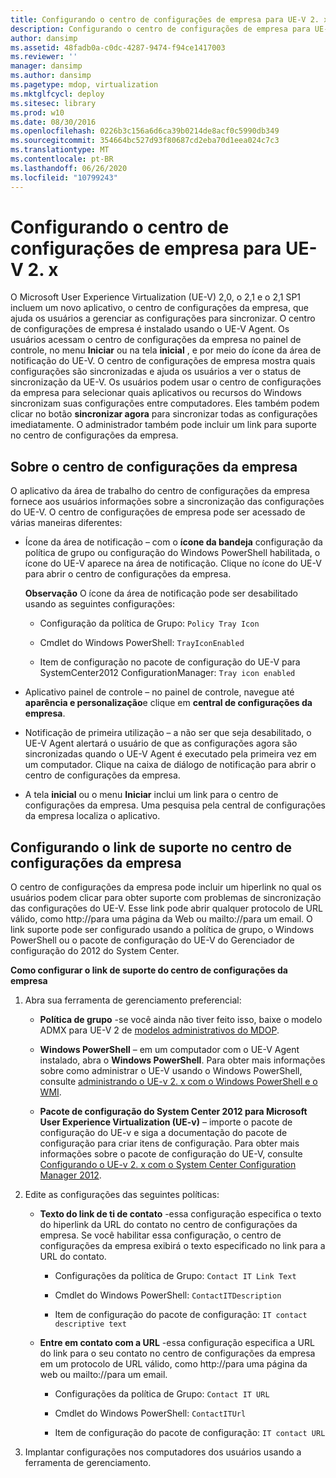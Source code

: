 ```yaml
---
title: Configurando o centro de configurações de empresa para UE-V 2. x
description: Configurando o centro de configurações de empresa para UE-V 2. x
author: dansimp
ms.assetid: 48fadb0a-c0dc-4287-9474-f94ce1417003
ms.reviewer: ''
manager: dansimp
ms.author: dansimp
ms.pagetype: mdop, virtualization
ms.mktglfcycl: deploy
ms.sitesec: library
ms.prod: w10
ms.date: 08/30/2016
ms.openlocfilehash: 0226b3c156a6d6ca39b0214de8acf0c5990db349
ms.sourcegitcommit: 354664bc527d93f80687cd2eba70d1eea024c7c3
ms.translationtype: MT
ms.contentlocale: pt-BR
ms.lasthandoff: 06/26/2020
ms.locfileid: "10799243"
---
```

# Configurando o centro de configurações de empresa para UE-V 2. x


O Microsoft User Experience Virtualization (UE-V) 2,0, o 2,1 e o 2,1 SP1 incluem um novo aplicativo, o centro de configurações da empresa, que ajuda os usuários a gerenciar as configurações para sincronizar. O centro de configurações de empresa é instalado usando o UE-V Agent. Os usuários acessam o centro de configurações da empresa no painel de controle, no menu **Iniciar** ou na tela **inicial** , e por meio do ícone da área de notificação do UE-V. O centro de configurações de empresa mostra quais configurações são sincronizadas e ajuda os usuários a ver o status de sincronização da UE-V. Os usuários podem usar o centro de configurações da empresa para selecionar quais aplicativos ou recursos do Windows sincronizam suas configurações entre computadores. Eles também podem clicar no botão **sincronizar agora** para sincronizar todas as configurações imediatamente. O administrador também pode incluir um link para suporte no centro de configurações da empresa.

## Sobre o centro de configurações da empresa


O aplicativo da área de trabalho do centro de configurações da empresa fornece aos usuários informações sobre a sincronização das configurações do UE-V. O centro de configurações de empresa pode ser acessado de várias maneiras diferentes:

-   Ícone da área de notificação – com o **ícone da bandeja** configuração da política de grupo ou configuração do Windows PowerShell habilitada, o ícone do UE-V aparece na área de notificação. Clique no ícone do UE-V para abrir o centro de configurações da empresa.

    **Observação**  O ícone da área de notificação pode ser desabilitado usando as seguintes configurações:

    -   Configuração da política de Grupo: `Policy Tray Icon`

    -   Cmdlet do Windows PowerShell: `TrayIconEnabled`

    -   Item de configuração no pacote de configuração do UE-V para SystemCenter2012 ConfigurationManager: `Tray icon enabled`

     

-   Aplicativo painel de controle – no painel de controle, navegue até **aparência e personalização**e clique em **central de configurações da empresa**.

-   Notificação de primeira utilização – a não ser que seja desabilitado, o UE-V Agent alertará o usuário de que as configurações agora são sincronizadas quando o UE-V Agent é executado pela primeira vez em um computador. Clique na caixa de diálogo de notificação para abrir o centro de configurações da empresa.

-   A tela **inicial** ou o menu **Iniciar** inclui um link para o centro de configurações da empresa. Uma pesquisa pela central de configurações da empresa localiza o aplicativo.

## Configurando o link de suporte no centro de configurações da empresa


O centro de configurações da empresa pode incluir um hiperlink no qual os usuários podem clicar para obter suporte com problemas de sincronização das configurações do UE-V. Esse link pode abrir qualquer protocolo de URL válido, como http://para uma página da Web ou mailto://para um email. O link suporte pode ser configurado usando a política de grupo, o Windows PowerShell ou o pacote de configuração do UE-V do Gerenciador de configuração do 2012 do System Center.

**Como configurar o link de suporte do centro de configurações da empresa**

1.  Abra sua ferramenta de gerenciamento preferencial:

    -   **Política de grupo** -se você ainda não tiver feito isso, baixe o modelo ADMX para UE-V 2 de [modelos administrativos do MDOP](https://go.microsoft.com/fwlink/p/?LinkId=393941).

    -   **Windows PowerShell** – em um computador com o UE-V Agent instalado, abra o **Windows PowerShell**. Para obter mais informações sobre como administrar o UE-V usando o Windows PowerShell, consulte [administrando o UE-v 2. x com o Windows PowerShell e o WMI](administering-ue-v-2x-with-windows-powershell-and-wmi-both-uevv2.md).

    -   **Pacote de configuração do System Center 2012 para Microsoft User Experience Virtualization (UE-v)** – importe o pacote de configuração do UE-v e siga a documentação do pacote de configuração para criar itens de configuração. Para obter mais informações sobre o pacote de configuração do UE-V, consulte [Configurando o UE-v 2. x com o System Center Configuration Manager 2012](configuring-ue-v-2x-with-system-center-configuration-manager-2012-both-uevv2.md).

2.  Edite as configurações das seguintes políticas:

    -   **Texto do link de ti de contato** -essa configuração especifica o texto do hiperlink da URL do contato no centro de configurações da empresa. Se você habilitar essa configuração, o centro de configurações da empresa exibirá o texto especificado no link para a URL do contato.

        -   Configurações da política de Grupo: `Contact IT Link Text`

        -   Cmdlet do Windows PowerShell: `ContactITDescription`

        -   Item de configuração do pacote de configuração: `IT contact descriptive text`

    -   **Entre em contato com a URL** -essa configuração especifica a URL do link para o seu contato no centro de configurações da empresa em um protocolo de URL válido, como http://para uma página da web ou mailto://para um email.

        -   Configurações da política de Grupo: `Contact IT URL`

        -   Cmdlet do Windows PowerShell: `ContactITUrl`

        -   Item de configuração do pacote de configuração: `IT contact URL`

3.  Implantar configurações nos computadores dos usuários usando a ferramenta de gerenciamento.






 

 





